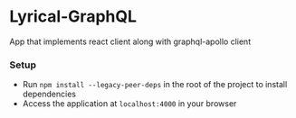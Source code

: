 # Lyrical-GraphQL

App that implements react client along with graphql-apollo client

### Setup

- Run `npm install --legacy-peer-deps` in the root of the project to install dependencies
- Access the application at `localhost:4000` in your browser
